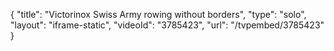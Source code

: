 {
    "title": "Victorinox Swiss Army rowing without borders",
    "type": "solo",
    "layout": "iframe-static",
    "videoId": "3785423",
    "url": "\/tvpembed\/3785423"
}